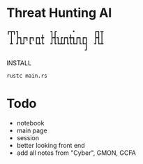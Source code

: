 # Threat Hunting AI

```
┏┳┓┓          ┓┏     •      ┏┓┳
 ┃ ┣┓┏┓┏┓┏┓╋  ┣┫┓┏┏┓╋┓┏┓┏┓  ┣┫┃
 ┻ ┛┗┛ ┗ ┗┻┗  ┛┗┗┻┛┗┗┗┛┗┗┫  ┛┗┻
                         ┛     
```


INSTALL

```
rustc main.rs
```


# Todo
- notebook
- main page
- session
- better looking front end
- add all notes from "Cyber", GMON, GCFA
